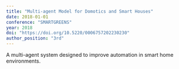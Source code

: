 ```yaml
---
title: "Multi-agent Model for Domotics and Smart Houses"
date: 2018-01-01
conference: "SMARTGREENS"
year: 2018
doi: "https://doi.org/10.5220/0006757202230230"
author_position: "3rd"
---
```


A multi-agent system designed to improve automation in smart home environments.
